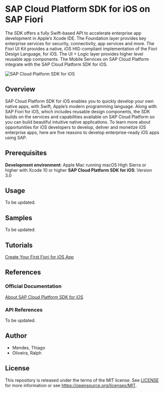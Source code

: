 # SAP Cloud Platform SDK for iOS on SAP Fiori
The SDK offers a fully Swift-based API to accelerate enterprise app development in Apple’s Xcode IDE. The Foundation layer provides key enterprise services for security, connectivity, app services and more. The Fiori UI Kit provides a native, iOS HIG-compliant implementation of the Fiori Design Language, for iOS. The UI + Logic layer provides higher level reusable app components. The Mobile Services on SAP Cloud Platform integrate with the SAP Cloud Platform SDK for iOS.

![SAP Cloud Platform SDK for iOS](https://developers.sap.com/dam/site/developer/images/dev-iOS-SDK-diagram_v1a.svg)

## Overview
SAP Cloud Platform SDK for iOS enables you to quickly develop your own native apps, with Swift, Apple’s modern programming language. Along with SAP Fiori for iOS, which includes reusable design components, the SDK builds on the services and capabilities available on SAP Cloud Platform so you can build beautiful intuitive native applications.
To learn more about opportunities for iOS developers to develop, deliver and monetize iOS enterprise apps, here are five reasons to develop enterprise-ready iOS apps using SAP.

## Prerequisites
**Development environment**: Apple Mac running macOS High Sierra or higher with Xcode 10 or higher
**SAP Cloud Platform SDK for iOS**: Version 3.0

## Usage
To be updated.

## Samples
To be updated.

## Tutorials
[Create Your First Fiori for iOS App](https://developers.sap.com/tutorials/fiori-ios-scpms-teched18-02.html)

## References
### Official Documentation
[About SAP Cloud Platform SDK for iOS](https://help.sap.com/viewer/fc1a59c210d848babfb3f758a6f55cb1/3.0/en-US/fd75e25c98364517b493c08709c95786.html)

### API References
To be updated.

## Author
- Mendes, Thiago
- Oliveira, Ralph

## License
This repository is released under the terms of the MIT license.
See [LICENSE](https://github.com/B1SA/hackathon/blob/master/LICENSE) for more information or see https://opensource.org/licenses/MIT.
